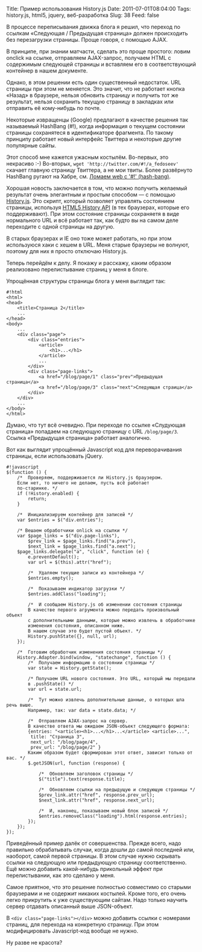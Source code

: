 Title: Пример использования History.js
Date: 2011-07-01T08:04:00
Tags: history.js, html5, jquery, веб-разработка
Slug: 38
Feed: false

В процессе переписывания движка блога я решил, что переход по ссылкам «Следующая / Предыдущая страница» должен происходить без перезагрузки страницы. Проще говоря, с помощью AJAX.

В принципе, при знании матчасти, сделать это проще простого: ловим onclick на ссылке, отправляем AJAX-запрос, получаем HTML с содержимым следующей страницы и вставляем его в соответствующий контейнер в нашем документе.

Однако, в этом решении есть один существенный недостаток. URL страницы при этом не меняется. Это значит, что не работает кнопка «Назад» в браузере,  нельзя обновить страницу и получить тот же результат, нельзя сохранить текущую страницу в закладках или отправить её кому-нибудь по почте.

<!-- more -->

Некоторые извращенцы (Google) предлагают в качестве решения так называемый HashBang (#!), когда информация о текущем состоянии страницы сохранятеся в идентификаторе фрагмента. По такому принципу работает новый интерфейс Твиттера и некоторые другие популярные сайты.

Этот способ мне кажется ужасным костылём. Во-первых, это некрасиво :-) Во-вторых, `wget 'http://twitter.com/#!/a_fedoseev'` скачает главную страницу Твиттера, а не мои твиты. Более развёрнуто HashBang ругают на Хабре, см. [Ломаем web c '#!' (hash-bang)](http://habrahabr.ru/blogs/webdev/113842/).

Хорошая новость заключается в том, что можно получить желаемый результат очень элегантным и простым способом — с помощью [History.js](https://github.com/balupton/History.js). Это скрипт, который позволяет управлять состоянием страницы, используя [HTML5 History API](http://www.whatwg.org/specs/web-apps/current-work/multipage/history.html) (в тех браузерах, которые его поддерживают). При этом состояние страницы сохраняетя в виде нормального URL и всё работает так, как будто вы на самом деле переходите с одной страницы на другую.

В старых браузерах и IE оно тоже может работать, но при этом используюся хаки с хешем в URL. Меня старые браузеры не волнуют, поэтому для них я просто отключаю History.js.

Теперь перейдём к делу. Я покажу и расскажу, каким образом реализовано перелистывание страниц у меня в блоге.

Упрощённая структуры страницы блога у меня выглядит так:

    #!html
    <html>
    <head>
        <title>Страница 2</title>
        ...
    </head>
    <body>
        ...
        <div class="page">
            <div class="entries">
                <article>
                    <h1>...</h1>
                </article>
                ...
            </div>
            <div class="page-links">
                <a href="/blog/page/1" class="prev">Предыдущая страница</a>
                <a href="/blog/page/3" class="next">Следующая страица</a>
            </div>
        </div>
        ...
    </body>
    </html>

Думаю, что тут всё очевидно. При переходе по ссылке «Слудующая страница» попадаем на следующую страницу с URL `/blog/page/3`. Ссылка «Предыдущая страница» работает аналогично.

Вот как выглядит упрощённый Javascript код для переворачивания страницы, если использовать jQuery.

    #!javascript
    $(function () {
        /*  Проверяем, поддерживается ли History.js браузером.
        Если нет, то ничего не делаем, пусть всё работает
        по-старинке. */
        if (!History.enabled) {
            return;
        }

        /*  Инициализируем контейнер для записей */
        var $entries = $("div.entries");

        /* Вешаем обработчики onlick на ссылки */
        var $page_links = $("div.page-links"),
            $prev_link = $page_links.find("a.prev"),
            $next_link = $page_links.find("a.next");
        $page_links.delegate("a", "click", function (e) {
            e.preventDefault();
            var url = $(this).attr("href");
    
            /*  Удаляем текущие записи из контейнера */
            $entries.empty();
    
            /*  Показываем индикатор загрузки */
            $entries.addClass("loading");
    
            /*  И сообщаем History.js об изменении состояния страницы
            В качестве первого агрумента можно передать произвольный объект
            с дополнительными данными, которые можно извлечь в обработчике
            изменения состояния, описанном ниже.
            В нашем случае это будет пустой объект. */
            History.pushState({}, null, url);
        });

        /*  Готовим обработчик изменения состояния страницы */
        History.Adapter.bind(window, "statechange", function () {
            /*  Получаем информацию о состоянии страницы */
            var state = History.getState();
    
            /* Получаем URL нового состояния. Это URL, который мы передали
            в .pushState() */
            var url = state.url;
    
            /*  Тут можно извлечь дополнительные данные, о которых шла речь выше.
            Например, так: var data = state.data; */    
            
            /*  Отправляем AJAX-запрос на сервер.
            В качестве ответа мы ожидаем JSON-объект следующего формата:
            {entries: "<article><h1>...</h1>...</article> <article>...",
             title: "Страница 3",
             next_url: "/blog/page/4",
             prev_url: "/blog/page/2" }
            Каким образом будет сформирован этот ответ, зависит только от вас. */
            $.getJSON(url, function (response) {
                
                /*  Обновляем заголовок страницы */
                $("title").text(response.title);
        
                /*  Обновляем ссылки на предыдущую и следующую страницы */
                $prev_link.attr("href", response.prev_url);
                $next_link.attr("href", response.next_url);
        
                /*  И, наконец, показываем новый блок записей */
                $entries.removeClass("loading").html(response.entries);
            });
        });
    });
    
Приведённый пример далёк от совершенства. Прежде всего, надо правильно обрабатывать случаи, когда дошли до самой последней или, наоборот, самой первой страницы. В этом случае нужно скрывать ссылки на следующую или предыдующую страницу соответственно. Ещё можно добавить какой-нибудь прикольный эффект при перелистывании, как это сделано у меня.

Самое приятное, что это решение полностью совместимо со старыми браузерами и не содержит никаких костылей. 
Кроме того, его очень легко прикрутить к уже существующим сайтам. Надо только научить сервер отдавать описанный выше JSON-объект.

В `<div class="page-links"></div>` можно добавить ссылки с номерами страниц, для перехода на конкретную страницу. При этом модифицировать Javascript-код вообще не нужно.

Ну разве не красота?
